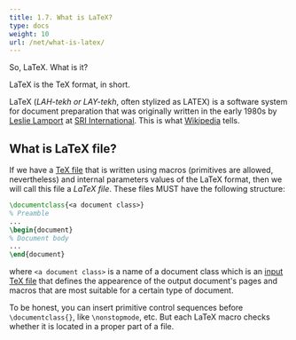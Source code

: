 ```yaml
---
title: 1.7. What is LaTeX?
type: docs
weight: 10
url: /net/what-is-latex/
---
```


So, LaTeX. What is it?

LaTeX is the TeX format, in short.

LaTeX (*LAH-tekh or LAY-tekh*, often stylized as LATEX) is a software system for document preparation that was originally written in the early 1980s by [Leslie Lamport](https://en.wikipedia.org/wiki/Leslie_Lamport) at [SRI International](https://en.wikipedia.org/wiki/SRI_International). This is what [Wikipedia](https://en.wikipedia.org/wiki/LaTeX) tells.

## **What is LaTeX file?**
If we have a [TeX file](/tex/net/what-a-tex-file-is/) that is written using macros (primitives are allowed, nevertheless) and internal parameters values of the LaTeX format, then we will call this file a *LaTeX file*. These files MUST have the following structure:

```tex
\documentclass{<a document class>}
% Preamble
...
\begin{document}
% Document body
...
\end{document}
```
where `<a document class>` is a name of a document class which is an [input TeX file](https://en.wikibooks.org/wiki/LaTeX/Document_Structure#Document_classes) that defines the appearence of the output document's pages and macros that are most suitable for a certain type of document.

To be honest, you can insert primitive control sequences before `\documentclass{}`, like `\nonstopmode`, etc. But each LaTeX macro checks whether it is located in a proper part of a file.